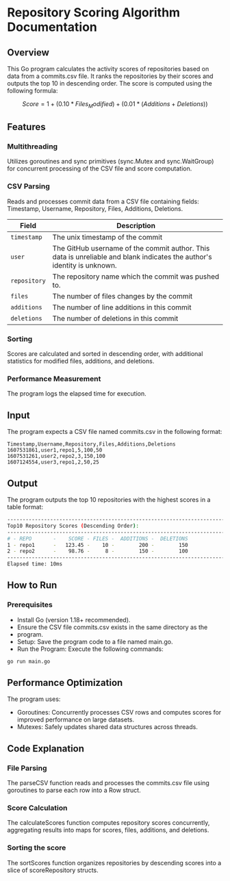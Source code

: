 # Repository Scoring Algorithm Documentation

## Overview

This Go program calculates the activity scores of repositories based on data
from a commits.csv file. It ranks the repositories by their scores and outputs
the top 10 in descending order. The score is computed using the following formula:

```math
Score = 1 + (0.10 * Files_Modified) + (0.01 * (Additions + Deletions))
```

## Features

### Multithreading

Utilizes goroutines and sync primitives (sync.Mutex and sync.WaitGroup) for
concurrent processing of the CSV file and score computation.

### CSV Parsing

Reads and processes commit data from a CSV file containing fields: Timestamp,
Username, Repository, Files, Additions, Deletions.


| Field        | Description                                                  |
| ------------ | ------------------------------------------------------------ |
| `timestamp`  | The unix timestamp of the commit                             |
| `user`       | The GitHub username of the commit author. This data is unreliable and blank indicates the author's identity is unknown. |
| `repository` | The repository name which the commit was pushed to.          |
| `files`      | The number of files changes by the commit                    |
| `additions`  | The number of line additions in this commit                  |
| `deletions`  | The number of deletions in this commit                       |


### Sorting

Scores are calculated and sorted in descending order, with additional
statistics for modified files, additions, and deletions.

### Performance Measurement

The program logs the elapsed time for execution.

## Input

The program expects a CSV file named commits.csv in the following format:

```csv
Timestamp,Username,Repository,Files,Additions,Deletions
1607531861,user1,repo1,5,100,50
1607531261,user2,repo2,3,150,100
1607124554,user3,repo1,2,50,25
```

## Output

The program outputs the top 10 repositories with the highest scores in a
table format:

```bash
--------------------------------------------------------------------------------
Top10 Repository Scores (Descending Order):
--------------------------------------------------------------------------------
# - REPO       -    SCORE - FILES -  ADDITIONS -  DELETIONS
1 - repo1      -   123.45 -    10 -        200 -        150
2 - repo2      -    98.76 -     8 -        150 -        100
--------------------------------------------------------------------------------
Elapsed time: 10ms
```

## How to Run

### Prerequisites

- Install Go (version 1.18+ recommended).
- Ensure the CSV file commits.csv exists in the same directory as the
- program.
- Setup: Save the program code to a file named main.go.
- Run the Program: Execute the following commands:

```bash
go run main.go
```

## Performance Optimization

The program uses:

- Goroutines: Concurrently processes CSV rows and computes scores for
improved performance on large datasets.
- Mutexes: Safely updates shared data structures across threads.

## Code Explanation

### File Parsing

The parseCSV function reads and processes the commits.csv file using
goroutines to parse each row into a Row struct.

### Score Calculation

The calculateScores function computes repository scores concurrently,
aggregating results into maps for scores, files, additions, and deletions.

### Sorting the score

The sortScores function organizes repositories by descending scores into
a slice of scoreRepository structs.
